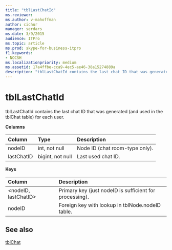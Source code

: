 ```yaml
---
title: "tblLastChatId"
ms.reviewer: 
ms.author: v-mahoffman
author: cichur
manager: serdars
ms.date: 3/9/2015
audience: ITPro
ms.topic: article
ms.prod: skype-for-business-itpro
f1.keywords:
- NOCSH
ms.localizationpriority: medium
ms.assetid: 17a4ffbe-cca9-4ec5-ae46-38a15274889a
description: "tblLastChatId contains the last chat ID that was generated (and used in the tblChat table) for each user."
---
```


# tblLastChatId
 
tblLastChatId contains the last chat ID that was generated (and used in the tblChat table) for each user.
  
**Columns**

|**Column**|**Type**|**Description**|
|:-----|:-----|:-----|
|nodeID  <br/> |int, not null  <br/> |Node ID (chat room-type only).  <br/> |
|lastChatID  <br/> |bigint, not null  <br/> |Last used chat ID.  <br/> |
   
**Keys**

|**Column**|**Description**|
|:-----|:-----|
|\<nodeID, lastChatID\>  <br/> |Primary key (just nodeID is sufficient for processing).  <br/> |
|nodeID  <br/> |Foreign key with lookup in tblNode.nodeID table.  <br/> |
   
## See also

[tblChat](tblchat.md)
